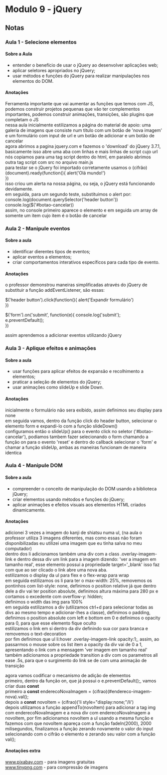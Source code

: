 # Modulo 9 - jQuery
## Notas
### Aula 1 - Selecione elementos
#### **Sobre a Aula**
* entender o benefício de usar o jQuery ao desenvolver aplicações web;
* aplicar seletores apropriados no jQuery;
* usar métodos e funções do jQuery para realizar manipulações nos elementos do DOM.
#### **Anotações**
Ferramenta importante que vai aumentar as funções que temos com JS, podemos construir projetos pequenas que vão ter complementos importantes, podemos construir animações, transições, são plugins que completam o JS  
nessa aula inicialmente estilizamos a página do material de apoio: uma galeria de imagens que consiste num titulo com um botão de 'nova imagem' e um formulário com input de url e um botão de adicionar e um botão de cancelar  
agora abrimos a pagina jquery.com e fazemos o 'download' do jQuery 3.7.1, basicamente isso abre uma aba com linhas e mais linhas de script cujo url nós copiamos para uma tag script dentro do html, em paralelo abrimos outra tag script com src no arquivo main.js  
para testar se o jQuery foi importado corretamente usamos o (cifrão)(document).ready(function(){
    alert('Olá mundo!')  
})  
isso criou um alerta na nossa página, ou seja, o jQuery está funcionando devidamente.  
em seguida, para um segundo teste, substituimos o alert por:  
console.log(document.querySelector('header button'))  
console.log($('#botao-cancelar))  
assim, no console primeiro aparece o elemento e em seguida um array de somente um item cujo item é o botão de cancelar  
### Aula 2 - Manipule eventos
#### **Sobre a aula**
* identificar dierentes tipos de eventos;
* aplicar eventos a elementos;
* criar comportamentos interativos específicos para cada tipo de evento.
#### **Anotações**
o professor demonstrou maneiras simplificadas através do jQuery de substituir a função addEventListener, são essas:  
  
$('header button').click(function(){
    alert('Expandir formulário')  
})  
  
$('form').on('submit', function(e){
    console.log('submit');  
    e.preventDefault();  
})  
  
assim aprendemos a adicionar eventos utilizando jQuery
### Aula 3 - Aplique efeitos e animações
#### **Sobre a aula**
* usar funções para aplicar efeitos de expansão e recolhimento a elementos;
* praticar a seleção de elementos do jQuery;
* usar animações como slideUp e slide Down.
#### **Anotações**
inicialmente o formulário não sera exibido, assim definimos seu display para none  
em seguida vamos, dentro da função click do header button, selecionar o elemento form e expandi-lo com a função slideDown()  
configuramos então o slideUp() para o evento click no seletor ('#botao-cancelar'), podiamos tambem fazer selecionando o form chamando a função on para o evento 'reset' e dentro do callback selecionar o 'form' e chamar a função slideUp, ambas as maneiras funcionam de maneira identica  
### Aula 4 - Manipule DOM
#### **Sobre a aula**
* compreender o conceito de manipulação do DOM usando a biblioteca jQuery;
* criar elementos usando métodos e funções do jQuery;
* aplicar animações e efeitos visuais aos elementos HTML criados dinamicamente.
#### **Anotações**
adicionei 3 vezes a imagem do kanji de shiatsu numa ul, (na aula o professor utiliza 3 imagens diferentes, mas como essas não foram disponibilizadas eu utilizei uma imagem que eu tinha salva no meu computador)  
dentro dos li adicionamos também uma div com a class .overlay-imagem-link e dentro dessa div um link para a imagem dizendo: 'ver a imagem em tamanho real', esse elemento possui a propriedade target='_blank' isso faz com que ao ser clicado o link abre uma nova aba.  
estilizamos o display da ul para flex e o flex-wrap para wrap  
em seguida estilizamos os li para ter o max-width: 25%, removemos os pontinhos com list-style: none, definimos o position relative já que dentro dele a div vai ter position absolute, definimos altura máxima para 280 px e cortamos o excedente com overflow-y: hidden;  
definimos o width das img para 100%  
em seguida estilizamos a div (utilizamos ctrl+d para selecionar todas as divs ao mesmo tempo e adicionar-lhes a classe), definimos o padding, definimos o position absolute com left e bottom em 0 e definimos o opacity para 0, para que esse elemento fique oculto  
estilizamos o link em si dentro da div definindo sua cor para branca e removemos o text-decoration  
por fim definimos que ul li:hover .overlay-imagem-link opacity:1;, assim, ao passarmos o mouse sobre os list item a opacity da div vai de 0 a 1, apresentando o link com a mensagem 'ver imagem em tamanho real'  
também adicionamos a propriedade transition a div com os parametros all ease .5s, para que o surgimento do link se de com uma animação de transição  
  
agora vamos codificar o mecanismo de adição de elementos  
primeiro, dentro da função on, que já possui o e.preventDefault();, vamos criar duas **const**  
primeiro a **const** enderecoNovaImagem = (cifrao)(#endereco-imagem-nova).val();  
depois a **const** novoItem = (cifrao)('li style="display:none;"/li')  
depois utilizamos a função appendTo(novoItem) para adicionar a tag img com enderecoNovaImagem e a nova div com enderecoNovaImagem a novoItem, por fim adicionamos novoItem a ul usando a mesma função e fazemos com que novoItem apareça com a função fadeIn(2000), 2000 milisegundos, finalizamos a função zerando novamente o valor do input selecionando com o cifrão o elemento e zerando seu valor com a função val();  
#### **Anotações extra**
www.pixabay.com - para imagens gratuitas  
www.tinypng.com - para compressão de imagens
